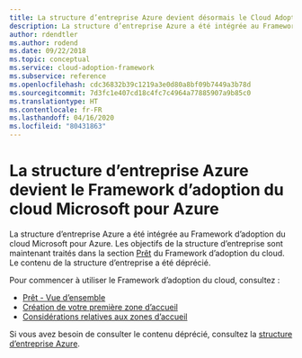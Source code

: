 ```yaml
---
title: La structure d’entreprise Azure devient désormais le Cloud Adoption Framework pour Azure
description: La structure d’entreprise Azure a été intégrée au Framework d’adoption du cloud Microsoft pour Azure.
author: rdendtler
ms.author: rodend
ms.date: 09/22/2018
ms.topic: conceptual
ms.service: cloud-adoption-framework
ms.subservice: reference
ms.openlocfilehash: cdc36832b39c1219a3e0d80a8bf09b7449a3b78d
ms.sourcegitcommit: 7d3fc1e407cd18c4fc7c4964a77885907a9b85c0
ms.translationtype: HT
ms.contentlocale: fr-FR
ms.lasthandoff: 04/16/2020
ms.locfileid: "80431863"
---
```

<!-- cSpell:ignore rodend -->

# <a name="azure-enterprise-scaffold-is-now-the-microsoft-cloud-adoption-framework-for-azure"></a>La structure d’entreprise Azure devient le Framework d’adoption du cloud Microsoft pour Azure

La structure d’entreprise Azure a été intégrée au Framework d’adoption du cloud Microsoft pour Azure. Les objectifs de la structure d’entreprise sont maintenant traités dans la section [Prêt](../ready/index.md) du Framework d’adoption du cloud. Le contenu de la structure d’entreprise a été déprécié.

Pour commencer à utiliser le Framework d’adoption du cloud, consultez :

- [Prêt - Vue d’ensemble](../ready/index.md)
- [Création de votre première zone d’accueil](../ready/landing-zone/migrate-landing-zone.md)
- [Considérations relatives aux zones d’accueil](../ready/considerations/index.md)

Si vous avez besoin de consulter le contenu déprécié, consultez la [structure d’entreprise Azure](.\migration-with-enterprise-scaffold.md).

